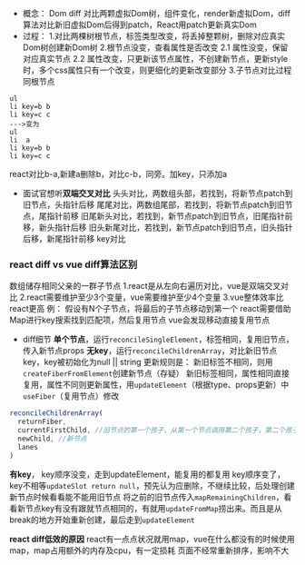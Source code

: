 - 概念：
Dom diff 对比两颗虚拟Dom树，组件变化，render新虚拟Dom，diff算法对比新旧虚拟Dom后得到patch，React用patch更新真实Dom
- 过程：
1.对比两棵树根节点，标签类型改变，将丢掉整颗树，删除对应真实Dom树创建新Dom树
2.根节点没变，查看属性是否改变
 2.1 属性没变，保留对应真实节点
 2.2 属性改变，只更新该节点属性，不创建新节点，更新style时，多个css属性只有一个改变，则更细化的更新改变部分
3.子节点对比过程同根节点
```
ul
li key=b b
li key=c c
--->变为
ul
li  a
li key=b b
li key=c c
```
react对比b-a,新建a删除b，对比c-b，同旁。加key，只添加a
- 面试官想听**双端交叉对比**
头头对比，两数组头部，若找到，将新节点patch到旧节点，头指针后移
尾尾对比，两数组尾部，若找到，将新节点patch到旧节点，尾指针前移
旧尾新头对比，若找到，新节点patch到旧节点，旧尾指针前移，新头指针后移
旧头新尾对比，若找到，新节点patch到旧节点，旧头指针后移，新尾指针前移
key对比

### react diff vs vue diff算法区别
数组储存相同父亲的一群子节点
1.react是从左向右遍历对比，vue是双端交叉对比
2.react需要维护至少3个变量，vue需要维护至少4个变量
3.vue整体效率比react更高
例：
假设有N个子节点，将最后的子节点移动到第一个
react需要借助Map进行key搜索找到匹配项，然后复用节点
vue会发现移动直接复用节点

- diff细节
**单个节点**，运行`reconcileSingleElement`，标签相同，复用旧节点，传入新节点props
**无key**，运行`reconcileChildrenArray`，对比新旧节点key，key被初始化为null || string
更新规则是：
新旧标签不相同，则用`createFiberFromElement`创建新节点（存疑）
新旧标签相同，属性相同直接复用，属性不同则更新属性，用`updateElement`（根据type、props更新）中`useFiber`（复用节点）修改
```js
reconcileChildrenArray(
  returnFiber,
  currentFirstChild, //旧节点的第一个孩子，从第一个节点调用第二个孩子，第二个孩子调用后续孩子，
  newChild, //新节点
  lanes
)
```
**有key**，
key顺序没变，走到updateElement，能复用的都复用
key顺序变了，key不相等`updateSlot return null`，预先认为应删除，不继续比较，后处理创建新节点时候看看能不能用旧节点
将之前的旧节点传入`mapRemainingChildren`，看看新节点key有没有跟就节点相同的，有就用`updateFromMap`捞出来。而且是从break的地方开始重新创建，最后走到`updateElement`

**react diff低效的原因** react有一点点状况就用map，vue在什么都没有的时候使用map，map占用额外的内存及cpu，有一定损耗
页面不经常重新排序，影响不大